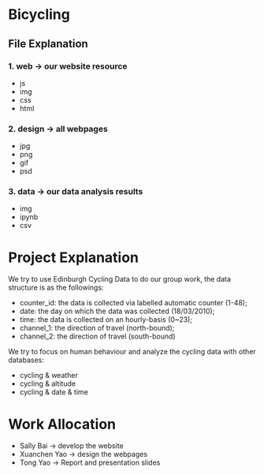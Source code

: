 # Bicycling

## File Explanation

### 1. web -> our website resource 
* js 
* img 
* css 
* html

### 2. design -> all webpages 
* jpg 
* png 
* gif 
* psd

### 3. data -> our data analysis results 
* img 
* ipynb 
* csv


# Project Explanation

We try to use Edinburgh Cycling Data to do our group work, the data structure is as the followings:
* counter_id: the data is collected via labelled automatic counter (1-48);
* date: the day on which the data was collected (18/03/2010);
* time: the data is collected on an hourly-basis (0~23);
* channel_1: the direction of travel (north-bound);
* channel_2: the direction of travel (south-bound)


We try to focus on human behaviour and analyze the cycling data with other databases:
* cycling & weather
* cycling & altitude
* cycling & date & time


# Work Allocation
* Sally Bai -> develop the website
* Xuanchen Yao -> design the webpages
* Tong Yao -> Report and presentation slides
